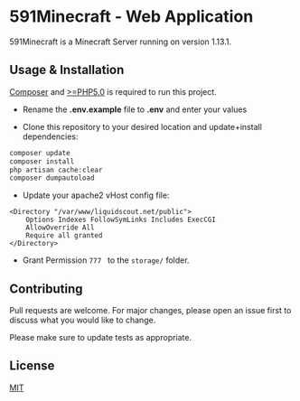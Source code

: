 # 591Minecraft - Web Application

591Minecraft is a Minecraft Server running on version 1.13.1.



## Usage & Installation

[Composer](https://getcomposer.org/) and [>=PHP5.0](https://secure.php.net/) is required to run this project.

* Rename the __.env.example__ file to __.env__ and enter your values

* Clone this repository to your desired location and update+install dependencies:
```php
composer update
composer install
php artisan cache:clear
composer dumpautoload
```

* Update your apache2 vHost config file:

```config
<Directory "/var/www/liquidscout.net/public">
    Options Indexes FollowSymLinks Includes ExecCGI
    AllowOverride All
    Require all granted
</Directory>
```

* Grant Permission ```777 ``` to the ```storage/``` folder.


## Contributing
Pull requests are welcome. For major changes, please open an issue first to discuss what you would like to change.

Please make sure to update tests as appropriate.

## License
[MIT](https://choosealicense.com/licenses/mit/)
